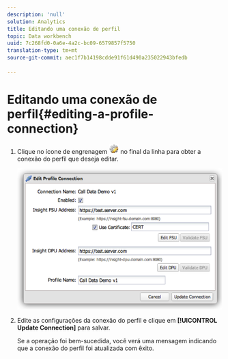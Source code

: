```yaml
---
description: 'null'
solution: Analytics
title: Editando uma conexão de perfil
topic: Data workbench
uuid: 7c268fd0-0a6e-4a2c-bc09-6579857f5750
translation-type: tm+mt
source-git-commit: aec1f7b14198cdde91f61d490a235022943bfedb

---
```



# Editando uma conexão de perfil{#editing-a-profile-connection}

1. Clique no ícone de engrenagem ![](assets/edit_icon.png) no final da linha para obter a conexão do perfil que deseja editar.

   ![](assets/edit_profile_connection.png)

1. Edite as configurações da conexão do perfil e clique em **[!UICONTROL Update Connection]** para salvar.

   Se a operação foi bem-sucedida, você verá uma mensagem indicando que a conexão do perfil foi atualizada com êxito.